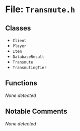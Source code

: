 # File: `Transmute.h`

## Classes

- `Client`
- `Player`
- `Item`
- `DatabaseResult`
- `Transmute`
- `TransmutingTier`

## Functions

_None detected_

## Notable Comments

_None detected_
